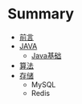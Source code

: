 # Summary

* [前言](README.md)
* [JAVA](java.md)
  * [Java基础](java/javaji-chu.md)
* [算法](suan-fa.md)
* [存储](cun-chu.md)
  * MySQL
  * Redis

